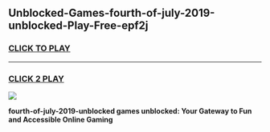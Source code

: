 
## Unblocked-Games-fourth-of-july-2019-unblocked-Play-Free-epf2j
<h3>
<a href="https://premium76.site?title=fourth-of-july-2019-unblocked&ref=18A1">CLICK TO PLAY</a></h3>
<hr>

<h3>
<a href="https://premium76.site?title=fourth-of-july-2019-unblocked&ref=18A1">CLICK 2 PLAY</a>
  
</h3>

<a href="https://premium76.site?title=fourth-of-july-2019-unblocked&ref=18A1"><img src="https://clearcache.store/games.png"></a>


**fourth-of-july-2019-unblocked games unblocked: Your Gateway to Fun and Accessible Online Gaming**
